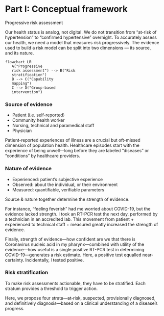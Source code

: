 # Part I: Conceptual framework

Progressive risk assessment


Our health status is analog, not digital. We do not transition from “at-risk of hypertension” to “confirmed hypertensive” overnight. To accurately assess our health, we need a model that measures risk progressively. The evidence used to build a risk model can be split into two dimensions — its source, and its nature.

```mermaid
flowchart LR
   A("Progressive 
   risk assessment") --> B("Risk 
   stratification")
   B --> C("Capability 
   mapping")
   C --> D("Group-based 
   intervention") 
```

### Source of evidence

* Patient (i.e. self-reported)
* Community health worker
* Nursing, technical and paramedical staff
* Physician

Patient-reported experiences of illness are a crucial but oft-missed dimension of population health. Healthcare episodes start with the experience of being unwell—long before they are labeled “diseases” or “conditions” by healthcare providers.

### Nature of evidence

* Experienced: patient’s subjective experience
* Observed: about the individual, or their environment
* Measured: quantifiable, verifiable parameters

Source & nature together determine the strength of evidence.&#x20;

For instance, “feeling feverish” had me worried about COVID-19, but the evidence lacked strength. I took an RT-PCR test the next day, performed by a technician in an accredited lab. This movement from patient + experienced to technical staff + measured greatly increased the strength of evidence.

Finally, strength of evidence—how confident are we that there is Coronavirus nucleic acid in my pharynx—combined with utility of the evidence—how useful is a single positive RT-PCR test in determining COVID-19—generates a risk estimate. Here, a positive test equalled near-certainty. Incidentally, I tested positive.

### Risk stratification&#xD;

To make risk assessments actionable, they have to be stratified. Each stratum provides a threshold to trigger action.

Here, we propose four strata—at-risk, suspected, provisionally diagnosed, and definitively diagnosis—based on a clinical understanding of a disease’s progress.
